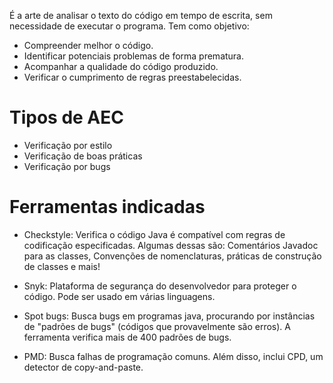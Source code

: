 É a arte de analisar o texto do código em tempo de escrita, sem necessidade de executar o programa. Tem como objetivo:

- Compreender melhor o código.
- Identificar potenciais problemas de forma prematura.
- Acompanhar a qualidade do código produzido.
- Verificar o cumprimento de regras preestabelecidas.

# Tipos de AEC

- Verificação por estilo
- Verificação de boas práticas
- Verificação por bugs

# Ferramentas indicadas

- Checkstyle: Verifica o código Java é compatível com regras de codificação especificadas. Algumas dessas são: Comentários Javadoc para as classes, Convenções de nomenclaturas, práticas de construção de classes e mais!

- Snyk: Plataforma de segurança do desenvolvedor para proteger o código. Pode ser usado em várias linguagens.

- Spot bugs: Busca bugs em programas java, procurando por instâncias de "padrões de bugs" (códigos que provavelmente são erros). A ferramenta verifica mais de 400 padrões de bugs.

- PMD: Busca falhas de programação comuns. Além disso, inclui CPD, um detector de copy-and-paste.
